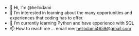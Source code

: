 - 👋 Hi, I’m @hellodami
- 👀 I’m interested in learning about the many opportunities and experiences that coding has to offer.
- 🌱 I’m currently learning Python and have experience with SQL
- 📫 How to reach me ... email me: hellodami4659@gmail.com

<!---
hellodami/hellodami is a ✨ special ✨ repository because its `README.md` (this file) appears on your GitHub profile.
You can click the Preview link to take a look at your changes.
--->
